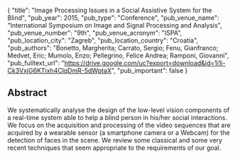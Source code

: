 {
  "title": "Image Processing Issues in a Social Assistive System for the Blind",
  "pub_year": 2015,
  "pub_type": "Conference",
  "pub_venue_name": "International Symposium on Image and Signal Processing and Analysis",
  "pub_venue_number": "9th",
  "pub_venue_acronym": "ISPA",
  "pub_location_city": "Zagreb",
  "pub_location_country": "Croatia",
  "pub_authors": "Bonetto, Margherita; Carrato, Sergio; Fenu, Gianfranco; Medvet, Eric; Mumolo, Enzo; Pellegrino, Felice Andrea; Ramponi, Giovanni",
  "pub_fulltext_url": "https://drive.google.com/uc?export=download&id=1i1i-Ck3VxjG6KTixh4ClqDmR-5dWptaX",
  "pub_important": false
}

## Abstract
We systematically analyse the design of the low-level vision components of a real-time system able to help a blind person in his/her social interactions. We focus on the acquisition and processing of the video sequences that are acquired by a wearable sensor (a smartphone camera or a Webcam) for the detection of faces in the scene. We review some classical and some very recent techniques that seem appropriate to the requirements of our goal.
